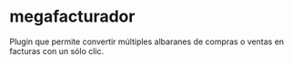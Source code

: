 # megafacturador
Plugin que permite convertir múltiples albaranes de compras o ventas en facturas con un sólo clic.
